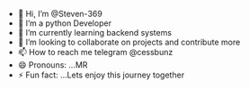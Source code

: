 - 👋 Hi, I’m @Steven-369
- 👀 I’m a python Developer
- 🌱 I’m currently learning backend systems
- 💞️ I’m looking to collaborate on projects and contribute more
- 📫 How to reach me telegram @cessbunz
- 😄 Pronouns: ...MR
- ⚡ Fun fact: ...Lets enjoy this journey together

<!---
Steven-369/Steven-369 is a ✨ special ✨ repository because its `README.md` (this file) appears on your GitHub profile.
You can click the Preview link to take a look at your changes.
--->
